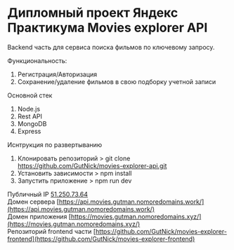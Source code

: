 # Дипломный проект Яндекс Практикума Movies explorer API

Backend часть для сервиса поиска фильмов по ключевому запросу. 

Функциональность: 
1. Регистрация/Авторизация
2. Сохранение/удаление фильмов в свою подборку учетной записи

Основной стек 
1. Node.js
2. Rest API
3. MongoDB
4. Express

Иснтрукция по развертыванию 
1. Клонировать репозиторий > git clone https://github.com/GutNick/movies-explorer-api.git
2. Установить зависимости > npm install
3. Запустить приложение > npm run dev

Публичный IP [51.250.73.64](http://51.250.73.64/)  
Домен сервера [https://api.movies.gutman.nomoredomains.work/](https://api.movies.gutman.nomoredomains.work/)  
Домен приложения [https://movies.gutman.nomoredomains.xyz/](https://movies.gutman.nomoredomains.xyz/)  
Репозиторий frontend части [https://github.com/GutNick/movies-explorer-frontend](https://github.com/GutNick/movies-explorer-frontend)
